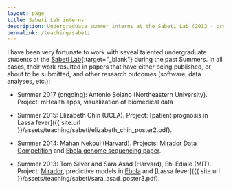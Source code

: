 ```yaml
---
layout: page
title: Sabeti Lab interns
description: Undergraduate summer interns at the Sabeti Lab (2013 - present)
permalink: /teaching/sabeti
---
```


I have been very fortunate to work with seveal talented undergraduate students at the [Sabeti Lab](https://www.sabetilab.org/){:target="_blank"} during the past Summers. In all cases, their work resulted in papers that have either being published, or about to be submitted, and other research outcomes (software, data analyses, etc.):

* Summer 2017 (ongoing): Antonio Solano (Northeastern University). Project: mHealth apps, visualization of biomedical data

* Summer 2015: Elizabeth Chin (UCLA). Project: [patient prognosis in Lassa fever]({{ site.url }}/assets/teaching/sabeti/elizabeth_chin_poster2.pdf).

* Summer 2014: Mahan Nekoui (Harvard). Projects: [Mirador Data Competition](https://fathom.info/notebook/8689/) and [Ebola genome sequencing paper](http://science.sciencemag.org/content/345/6202/1369).

* Summer 2013: Tom Silver and Sara Asad (Harvard), Ehi Ediale (MIT). Project: [Mirador](https://fathom.info/mirador/), predictive models in [Ebola](http://journals.plos.org/plosntds/article?id=10.1371/journal.pntd.0004549) and [Lassa fever]({{ site.url }}/assets/teaching/sabeti/sara_asad_poster3.pdf).

